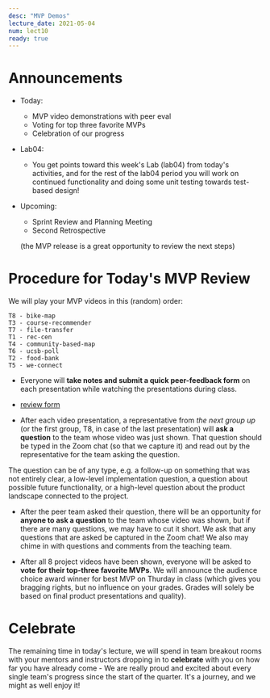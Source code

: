 ```yaml
---
desc: "MVP Demos"
lecture_date: 2021-05-04
num: lect10
ready: true
---
```


# Announcements
* Today: 
  * MVP video demonstrations with peer eval 
  * Voting for top three favorite MVPs
  * Celebration of our progress

* Lab04:
  * You get points toward this week's Lab (lab04) from today's activities, and for the rest of the lab04 period you will work on continued functionality and doing some unit testing towards test-based design! 

* Upcoming: 
  * Sprint Review and Planning Meeting 
  * Second Retrospective 
  
  (the MVP release is a great opportunity to review the next steps)


# Procedure for Today's MVP Review

We will play your MVP videos in this (random) order: 

```
T8 - bike-map
T3 - course-recommender
T7 - file-transfer
T1 - rec-cen
T4 - community-based-map
T6 - ucsb-poll
T2 - food-bank
T5 - we-connect
``` 
 

* Everyone will **take notes and submit a quick peer-feedback form** on each presentation while watching the presentations during class. 
 * [review form](https://forms.gle/qYhNsWE88mXLt3VNA) 

* After each video presentation, a representative from *the next group up* (or the first group, T8, in case of the last presentation) will **ask a question** to the team whose video was just shown. That question should be typed in the Zoom chat (so that we capture it) and read out by the representative for the team asking the question. 

The question can be of any type, e.g. a follow-up on something that was not entirely clear, a low-level implementation question, a question about possible future functionality, or a high-level question about the product landscape connected to the project. 

* After the peer team asked their question, there will be an opportunity for **anyone to ask a question** to the team whose video was shown, but if there are many questions, we may have to cut it short. We ask that any questions that are asked be captured in the Zoom chat! We also may chime in with questions and comments from the teaching team. 

* After all 8 project videos have been shown, everyone will be asked to **vote for their top-three favorite MVPs**. We will announce the audience choice award winner for best MVP on Thurday in class (which gives you bragging rights, but no influence on your grades. Grades will solely be based on final product presentations and quality).  

# Celebrate

The remaining time in today's lecture, we will spend in team breakout rooms with your mentors and instructors dropping in to **celebrate** with you on how far you have already come - We are really proud and excited about every single team's progress since the start of the quarter. It's a journey, and we might as well enjoy it! 